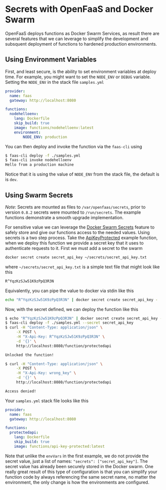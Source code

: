 # Secrets with OpenFaaS and Docker Swarm

OpenFaaS deploys functions as Docker Swarm Services, as result there are several features that we can leverage to simplify the development and subsquent deployment of functions to hardened production environments.

## Using Environment Variables

First, and least secure, is the ability to set environment variables at deploy time. For example, you might want to set the `NODE_ENV` or `DEBUG` variable. Setting the `NODE_ENV` in the stack file `samples.yml`

```yaml
provider:
  name: faas
  gateway: http://localhost:8080

functions:
  nodehelloenv:
    lang: Dockerfile
    skip_build: true
    image: functions/nodehelloenv:latest
    environment:
        NODE_ENV: production
```

You can then deploy and invoke the function via the `faas-cli` using

```sh
$ faas-cli deploy -f ./samples.yml
$ faas-cli invoke nodehelloenv
Hello from a production machine
```

Notice that it is using the value of `NODE_ENV` from the stack file, the default is is `dev`.

## Using Swarm Secrets

_Note_: Secrets are mounted as files to `/var/openfaas/secrets`, prior to version `0.8.2` secrets were mounted to `/run/secrets`. The example functions demonstrate a smooth upgrade implementation.

For sensitive value we can leverage the [Docker Swarm Secrets](https://docs.docker.com/engine/swarm/secrets/) feature to safely store and give our functions access to the needed values. Using secrets is a two step process. Take the [ApiKeyProtected](../sample-functions/ApiKeyProtected) example function, when we deploy this function we provide a secret key that it uses to authenticate requests to it. First we must add a secret to the swarm

```sh
docker secret create secret_api_key ~/secrets/secret_api_key.txt
```

where `~/secrets/secret_api_key.txt` is a simple text file that might look like this

```txt
R^YqzKzSJw51K9zPpQ3R3N
```

Equivalently, you can pipe the value to docker via stdin like this

```sh
echo "R^YqzKzSJw51K9zPpQ3R3N" | docker secret create secret_api_key -
```

Now, with the secret defined, we can deploy the function like this

```sh
$ echo "R^YqzKzSJw51K9zPpQ3R3N" | docker secret create secret_api_key -
$ faas-cli deploy -f ./samples.yml --secret secret_api_key
$ curl -H "Content-Type: application/json" \
     -X POST \
     -H "X-Api-Key: R^YqzKzSJw51K9zPpQ3R3N" \
     -d '{}' \
     http://localhost:8080/function/protectedapi

Unlocked the function!

$ curl -H "Content-Type: application/json" \
     -X POST \
     -H "X-Api-Key: wrong_key" \
     -d '{}' \
     http://localhost:8080/function/protectedapi

Access denied!
```

Your `samples.yml` stack file looks like this

```yaml
provider:
  name: faas
  gateway: http://localhost:8080

functions:
  protectedapi:
    lang: Dockerfile
    skip_build: true
    image: functions/api-key-protected:latest
```

Note that unlike the `envVars` in the first example, we do not provide the secret value, just a list of names: `"secrets": ["secret_api_key"]`. The secret value has already been securely stored in the Docker swarm. One really great result of this type of configuration is that you can simplify your function code by always referencing the same secret name, no matter the environment, the only change is how the environments are configured.

<!-- ## Advanced Swarm Secrets

For various reasons, you might add a secret to the Swarm under a different name than you want to use in your function, e.g. if you are rotating a secret key. The Docker Swarm secret specification allows us some advanced configuration of secrets [by supplying a comma-separated value specifying the secret](https://docs.docker.com/engine/reference/commandline/service_create/#create-a-service-with-secrets). The is best show in an example. Let's change the api key on our example function.

First add a new secret key

```sh
echo "newqzKzSJw51K9zPpQ3R3N" | docker secret create secret_api_key_2 -
```

Then, remove our old function and redeploy it with the new secret mounted in the same place as the old secret

```sh
$ faas-cli deploy -f ./samples.yml --secret source=secret_api_key_2,target=secret_api_key  --replace
$ curl -H "Content-Type: application/json" \
     -X POST \
     -H "X-Api-Key: newqzKzSJw51K9zPpQ3R3N" \
     -d '{}' \
     http://localhost:8080/function/protectedapi

Unlocked the function!
```

We reuse the sample stack file as in the previous section. -->
